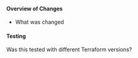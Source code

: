 #### Overview of Changes
- What was changed

#### Testing
Was this tested with different Terraform versions?
